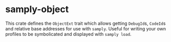 # samply-object

This crate defines the `ObjectExt` trait which allows getting `DebugId`s,
`CodeId`s and relative base addresses for use with `samply`. Useful for writing
your own profiles to be symbolicated and displayed with `samply load`.

